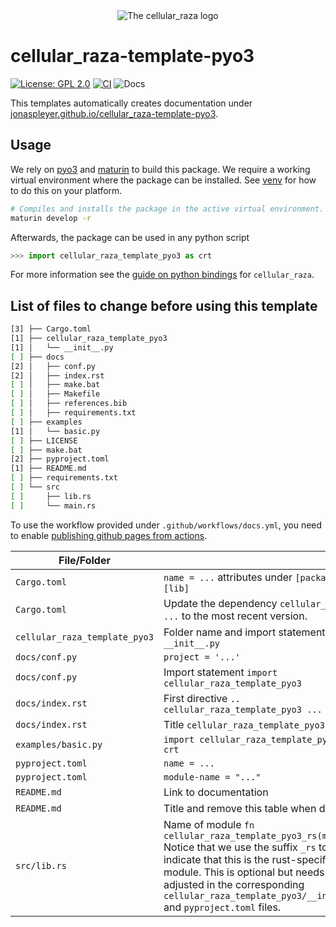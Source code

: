 <div align="center">
    <picture>
        <source media="(prefers-color-scheme: dark)" srcset="https://raw.githubusercontent.com/jonaspleyer/cellular_raza/refs/heads/master/cellular_raza/logos/cellular_raza_dark_mode.svg">
        <source media="(prefers-color-scheme: light)" srcset="https://raw.githubusercontent.com/jonaspleyer/cellular_raza/refs/heads/master/cellular_raza/logos/cellular_raza.svg">
        <img alt="The cellular_raza logo" src="doc/cellular_raza.svg">
    </picture>
</div>

# cellular_raza-template-pyo3
[![License: GPL 2.0](https://img.shields.io/github/license/jonaspleyer/cellular_raza-template-pyo3?style=flat-square)](https://opensource.org/license/gpl-2-0/)
[![CI](https://img.shields.io/github/actions/workflow/status/jonaspleyer/cellular_raza-template-pyo3/CI.yml?label=CI&style=flat-square)](https://github.com/jonaspleyer/cellular_raza-template-pyo3/actions)
![Docs](https://img.shields.io/github/actions/workflow/status/jonaspleyer/cellular_raza-template-pyo3/docs.yml?label=Docs&style=flat-square)

This templates automatically creates documentation under
[jonaspleyer.github.io/cellular_raza-template-pyo3](https://jonaspleyer.github.io/cellular_raza-template-pyo3/).

## Usage

We rely on [pyo3](https://pyo3.rs) and [maturin](https://www.maturin.rs/tutorial) to build this
package.
We require a working virtual environment where the package can be installed.
See [venv](https://docs.python.org/3/library/venv.html) for how to do this on your platform.

```bash
# Compiles and installs the package in the active virtual environment.
maturin develop -r
```

Afterwards, the package can be used in any python script

```python
>>> import cellular_raza_template_pyo3 as crt
```

For more information see the [guide on python bindings](https://cellular-raza.com/guides) for
`cellular_raza`.

## List of files to change before using this template

```bash
[3] ├── Cargo.toml
[1] ├── cellular_raza_template_pyo3
[1] │   └── __init__.py
[ ] ├── docs
[2] │   ├── conf.py
[2] │   ├── index.rst
[ ] │   ├── make.bat
[ ] │   ├── Makefile
[ ] │   ├── references.bib
[ ] │   ├── requirements.txt
[ ] ├── examples
[1] │   └── basic.py
[ ] ├── LICENSE
[ ] ├── make.bat
[2] ├── pyproject.toml
[1] ├── README.md
[ ] ├── requirements.txt
[ ] └── src
[ ]     ├── lib.rs
[ ]     └── main.rs
```

To use the workflow provided under `.github/workflows/docs.yml`, you need to enable
[publishing github pages from actions](https://docs.github.com/en/pages/getting-started-with-github-pages/configuring-a-publishing-source-for-your-github-pages-site).

| File/Folder | |
|---| --- |
| `Cargo.toml` | `name = ...` attributes under `[package]` and `[lib]` |
| `Cargo.toml` | Update the dependency `cellular_raza = ...` to the most recent version. |
| `cellular_raza_template_pyo3` | Folder name and import statement in `__init__.py` |
| `docs/conf.py` | `project = '...'` |
| `docs/conf.py` | Import statement `import cellular_raza_template_pyo3` |
| `docs/index.rst` | First directive `.. cellular_raza_template_pyo3 ...` |
| `docs/index.rst` | Title `cellular_raza_template_pyo3` |
| `examples/basic.py` | `import cellular_raza_template_pyo3 as crt` |
| `pyproject.toml` | `name = ...` |
| `pyproject.toml` | `module-name = "..."` |
| `README.md` | Link to documentation |
| `README.md` | Title and remove this table when done. |
| `src/lib.rs` | Name of module `fn cellular_raza_template_pyo3_rs(m: ...` Notice that we use the suffix `_rs` to indicate that this is the rust-specific module. This is optional but needs to be adjusted in the corresponding `cellular_raza_template_pyo3/__init__.py` and `pyproject.toml` files. |
